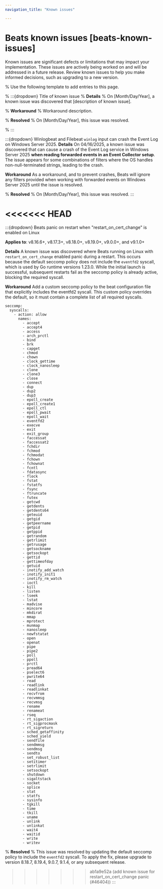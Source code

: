 ```yaml
---
navigation_title: "Known issues"

---
```


# Beats known issues [beats-known-issues]

Known issues are significant defects or limitations that may impact your implementation. These issues are actively being worked on and will be addressed in a future release. Review known issues to help you make informed decisions, such as upgrading to a new version.

% Use the following template to add entries to this page.

% :::{dropdown} Title of known issue
% **Details** 
% On [Month/Day/Year], a known issue was discovered that [description of known issue].

% **Workaround** 
% Workaround description.

% **Resolved**
% On [Month/Day/Year], this issue was resolved.

% :::

:::{dropdown} Winlogbeat and Filebeat `winlog` input can crash the Event Log on Windows Server 2025.
**Details** 
On 04/16/2025, a known issue was discovered that can cause a crash of the Event Log service in Windows Server 2025 **when reading forwarded events in an Event Collector setup**. The issue appears for some combinations of filters where the OS handles non-null-terminated strings, leading to the crash.

**Workaround** 
As a workaround, and to prevent crashes, Beats will ignore any filters provided when working with forwarded events on Windows Server 2025 until the issue is resolved.

% **Resolved**
% On [Month/Day/Year], this issue was resolved.
:::

<<<<<<< HEAD
=======
:::{dropdown} Beats panic on restart when "restart_on_cert_change" is enabled on Linux

**Applies to**: v8.16.6+, v8.17.3+, v8.18.0+, v8.19.0+, v9.0.0+, and v9.1.0+

**Details**
A known issue was discovered where Beats running on Linux with `restart_on_cert_change` enabled panic during a restart. This occurs because the default seccomp policy does not include the `eventfd2` syscall, which is used by Go runtime versions 1.23.0. While the initial launch is successful, subsequent restarts fail as the seccomp policy is already active, blocking the required syscall.

**Workaround**
Add a custom seccomp policy to the beat configuration file that explicitly includes the eventfd2 syscall. This custom policy overrides the default, so it must contain a complete list of all required syscalls.
```
seccomp:
  syscalls:
    - action: allow
      names:
        - accept
        - accept4
        - access
        - arch_prctl
        - bind
        - brk
        - capget
        - chmod
        - chown
        - clock_gettime
        - clock_nanosleep
        - clone
        - clone3
        - close
        - connect
        - dup
        - dup2
        - dup3
        - epoll_create
        - epoll_create1
        - epoll_ctl
        - epoll_pwait
        - epoll_wait
        - eventfd2
        - execve
        - exit
        - exit_group
        - faccessat
        - faccessat2
        - fchdir
        - fchmod
        - fchmodat
        - fchown
        - fchownat
        - fcntl
        - fdatasync
        - flock
        - fstat
        - fstatfs
        - fsync
        - ftruncate
        - futex
        - getcwd
        - getdents
        - getdents64
        - geteuid
        - getgid
        - getpeername
        - getpid
        - getppid
        - getrandom
        - getrlimit
        - getrusage
        - getsockname
        - getsockopt
        - gettid
        - gettimeofday
        - getuid
        - inotify_add_watch
        - inotify_init1
        - inotify_rm_watch
        - ioctl
        - kill
        - listen
        - lseek
        - lstat
        - madvise
        - mincore
        - mkdirat
        - mmap
        - mprotect
        - munmap
        - nanosleep
        - newfstatat
        - open
        - openat
        - pipe
        - pipe2
        - poll
        - ppoll
        - prctl
        - pread64
        - pselect6
        - pwrite64
        - read
        - readlink
        - readlinkat
        - recvfrom
        - recvmmsg
        - recvmsg
        - rename
        - renameat
        - rseq
        - rt_sigaction
        - rt_sigprocmask
        - rt_sigreturn
        - sched_getaffinity
        - sched_yield
        - sendfile
        - sendmmsg
        - sendmsg
        - sendto
        - set_robust_list
        - setitimer
        - setrlimit
        - setsockopt
        - shutdown
        - sigaltstack
        - socket
        - splice
        - stat
        - statfs
        - sysinfo
        - tgkill
        - time
        - tkill
        - uname
        - unlink
        - unlinkat
        - wait4
        - waitid
        - write
        - writev
```

% **Resolved**
% This issue was resolved by updating the default seccomp policy to include the `eventfd2` syscall. To apply the fix, please upgrade to version 8.18.7, 8.19.4, 9.0.7, 9.1.4, or any subsequent release.

>>>>>>> ab1a9e52a (add known issue for restart_on_cert_change panic (#46404))
:::
